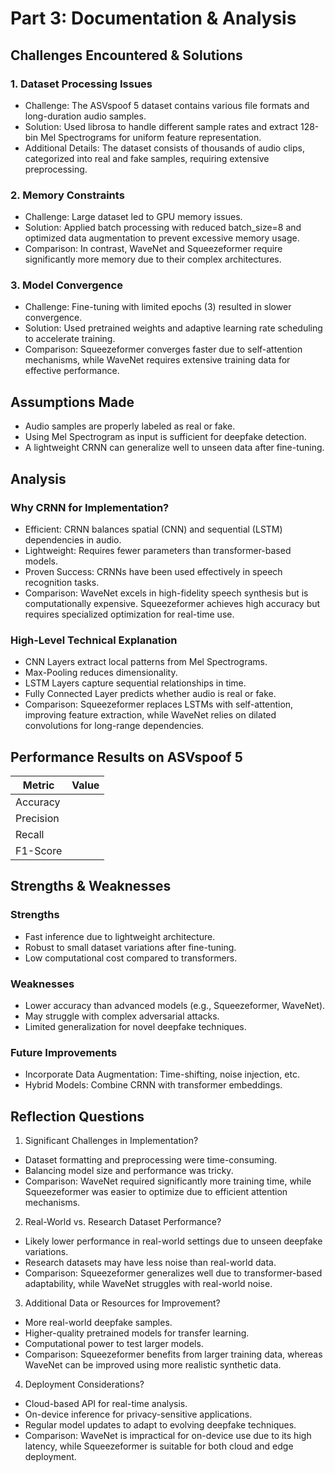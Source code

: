 # Part 3: Documentation & Analysis
## Challenges Encountered & Solutions
### 1. Dataset Processing Issues
- Challenge: The ASVspoof 5 dataset contains various file formats and long-duration audio samples.
- Solution: Used librosa to handle different sample rates and extract 128-bin Mel Spectrograms for uniform feature representation.
- Additional Details: The dataset consists of thousands of audio clips, categorized into real and fake samples, requiring extensive preprocessing.

### 2. Memory Constraints
- Challenge: Large dataset led to GPU memory issues.
- Solution: Applied batch processing with reduced batch_size=8 and optimized data augmentation to prevent excessive memory usage.
- Comparison: In contrast, WaveNet and Squeezeformer require significantly more memory due to their complex architectures.

### 3. Model Convergence
- Challenge: Fine-tuning with limited epochs (3) resulted in slower convergence.
- Solution: Used pretrained weights and adaptive learning rate scheduling to accelerate training.
- Comparison: Squeezeformer converges faster due to self-attention mechanisms, while WaveNet requires extensive training data for effective performance.

## Assumptions Made
- Audio samples are properly labeled as real or fake.
- Using Mel Spectrogram as input is sufficient for deepfake detection.
- A lightweight CRNN can generalize well to unseen data after fine-tuning.

## Analysis
### Why CRNN for Implementation?
- Efficient: CRNN balances spatial (CNN) and sequential (LSTM) dependencies in audio.
- Lightweight: Requires fewer parameters than transformer-based models.
- Proven Success: CRNNs have been used effectively in speech recognition tasks.
- Comparison: WaveNet excels in high-fidelity speech synthesis but is computationally expensive. Squeezeformer achieves high accuracy but requires specialized optimization for real-time use.

### High-Level Technical Explanation
- CNN Layers extract local patterns from Mel Spectrograms.
- Max-Pooling reduces dimensionality.
- LSTM Layers capture sequential relationships in time.
- Fully Connected Layer predicts whether audio is real or fake.
- Comparison: Squeezeformer replaces LSTMs with self-attention, improving feature extraction, while WaveNet relies on dilated convolutions for long-range dependencies.

## Performance Results on ASVspoof 5
| Metric | Value |
| ------ | ----- | 
| Accuracy | 
| Precision | 
| Recall  | 
| F1-Score | 

## Strengths & Weaknesses
### Strengths
- Fast inference due to lightweight architecture.
- Robust to small dataset variations after fine-tuning.
- Low computational cost compared to transformers.

### Weaknesses
- Lower accuracy than advanced models (e.g., Squeezeformer, WaveNet).
- May struggle with complex adversarial attacks.
- Limited generalization for novel deepfake techniques.

### Future Improvements
- Incorporate Data Augmentation: Time-shifting, noise injection, etc.
- Hybrid Models: Combine CRNN with transformer embeddings.

## Reflection Questions

1. Significant Challenges in Implementation?
- Dataset formatting and preprocessing were time-consuming.
- Balancing model size and performance was tricky.
- Comparison: WaveNet required significantly more training time, while Squeezeformer was easier to optimize due to efficient attention mechanisms.

2. Real-World vs. Research Dataset Performance?
- Likely lower performance in real-world settings due to unseen deepfake variations.
- Research datasets may have less noise than real-world data.
- Comparison: Squeezeformer generalizes well due to transformer-based adaptability, while WaveNet struggles with real-world noise.

3. Additional Data or Resources for Improvement?
- More real-world deepfake samples.
- Higher-quality pretrained models for transfer learning.
- Computational power to test larger models.
- Comparison: Squeezeformer benefits from larger training data, whereas WaveNet can be improved using more realistic synthetic data.

4. Deployment Considerations?
- Cloud-based API for real-time analysis.
- On-device inference for privacy-sensitive applications.
- Regular model updates to adapt to evolving deepfake techniques.
- Comparison: WaveNet is impractical for on-device use due to its high latency, while Squeezeformer is suitable for both cloud and edge deployment.
